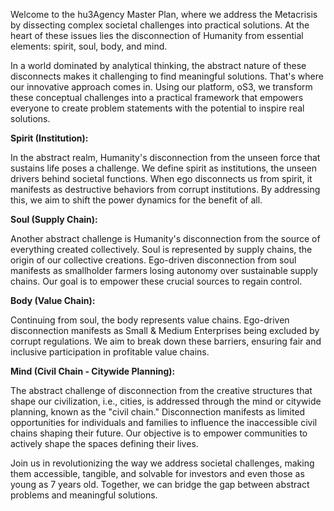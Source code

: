 Welcome to the hu3Agency Master Plan, where we address the Metacrisis by dissecting complex societal challenges into practical solutions. At the heart of these issues lies the disconnection of Humanity from essential elements: spirit, soul, body, and mind.

In a world dominated by analytical thinking, the abstract nature of these disconnects makes it challenging to find meaningful solutions. That's where our innovative approach comes in. Using our platform, oS3, we transform these conceptual challenges into a practical framework that empowers everyone to create problem statements with the potential to inspire real solutions.

**Spirit (Institution):**

In the abstract realm, Humanity's disconnection from the unseen force that sustains life poses a challenge. We define spirit as institutions, the unseen drivers behind societal functions. When ego disconnects us from spirit, it manifests as destructive behaviors from corrupt institutions. By addressing this, we aim to shift the power dynamics for the benefit of all.

**Soul (Supply Chain):**

Another abstract challenge is Humanity's disconnection from the source of everything created collectively. Soul is represented by supply chains, the origin of our collective creations. Ego-driven disconnection from soul manifests as smallholder farmers losing autonomy over sustainable supply chains. Our goal is to empower these crucial sources to regain control.

**Body (Value Chain):**

Continuing from soul, the body represents value chains. Ego-driven disconnection manifests as Small & Medium Enterprises being excluded by corrupt regulations. We aim to break down these barriers, ensuring fair and inclusive participation in profitable value chains.

**Mind (Civil Chain - Citywide Planning):**

The abstract challenge of disconnection from the creative structures that shape our civilization, i.e., cities, is addressed through the mind or citywide planning, known as the "civil chain." Disconnection manifests as limited opportunities for individuals and families to influence the inaccessible civil chains shaping their future. Our objective is to empower communities to actively shape the spaces defining their lives.

Join us in revolutionizing the way we address societal challenges, making them accessible, tangible, and solvable for investors and even those as young as 7 years old. Together, we can bridge the gap between abstract problems and meaningful solutions.
